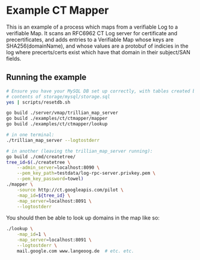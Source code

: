 # Example CT Mapper

This is an example of a process which maps from a verifiable Log to a
verifiable Map.
It scans an RFC6962 CT Log server for certificate and precertificates,
and adds entries to a Verifiable Map whose keys are SHA256(domainName), and
whose values are a protobuf of indicies in the log where precerts/certs exist
which have that domain in their subject/SAN fields.

## Running the example

```bash
# Ensure you have your MySQL DB set up correctly, with tables created by the
# contents of storage/mysql/storage.sql
yes | scripts/resetdb.sh

go build ./server/vmap/trillian_map_server
go build ./examples/ct/ctmapper/mapper
go build ./examples/ct/ctmapper/lookup

# in one terminal:
./trillian_map_server --logtostderr

# in another (leaving the trillian_map_server running):
go build ./cmd/createtree/
tree_id=$(./createtree \
    --admin_server=localhost:8090 \
    --pem_key_path=testdata/log-rpc-server.privkey.pem \
    --pem_key_password=towel)
./mapper \
    -source http://ct.googleapis.com/pilot \
    -map_id=${tree_id} \
    -map_server=localhost:8091 \
    --logtostderr
```

You should then be able to look up domains in the map like so:

```bash
./lookup \
    -map_id=1 \
    -map_server=localhost:8091 \
    --logtostderr \
    mail.google.com www.langeoog.de  # etc. etc.
```
